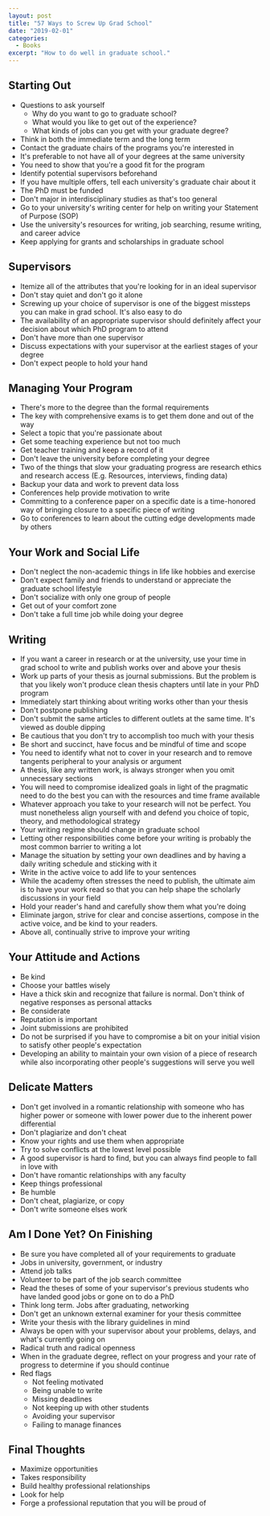 ```yaml
---
layout: post
title: "57 Ways to Screw Up Grad School"
date: "2019-02-01"
categories:
  - Books
excerpt: "How to do well in graduate school."
---
```


## Starting Out

- Questions to ask yourself
    - Why do you want to go to graduate school?
    - What would you like to get out of the experience?
    - What kinds of jobs can you get with your graduate degree?
- Think in both the immediate term and the long term
- Contact the graduate chairs of the programs you're interested in
- It's preferable to not have all of your degrees at the same university
- You need to show that you're a good fit for the program
- Identify potential supervisors beforehand
- If you have multiple offers, tell each university's graduate chair about it
- The PhD must be funded
- Don't major in interdisciplinary studies as that's too general
- Go to your university's writing center for help on writing your Statement of Purpose (SOP)
- Use the university's resources for writing, job searching, resume writing, and career advice
- Keep applying for grants and scholarships in graduate school

## Supervisors

- Itemize all of the attributes that you're looking for in an ideal supervisor
- Don't stay quiet and don't go it alone
- Screwing up your choice of supervisor is one of the biggest missteps you can make in grad school. It's also easy to do
- The availability of an appropriate supervisor should definitely affect your decision about which PhD program to attend
- Don't have more than one supervisor
- Discuss expectations with your supervisor at the earliest stages of your degree
- Don't expect people to hold your hand

## Managing Your Program

- There's more to the degree than the formal requirements
- The key with comprehensive exams is to get them done and out of the way
- Select a topic that you're passionate about
- Get some teaching experience but not too much
- Get teacher training and keep a record of it
- Don't leave the university before completing your degree
- Two of the things that slow your graduating progress are research ethics and research access (E.g. Resources, interviews, finding data)
- Backup your data and work to prevent data loss
- Conferences help provide motivation to write
- Committing to a conference paper on a specific date is a time-honored way of bringing closure to a specific piece of writing
- Go to conferences to learn about the cutting edge developments made by others

## Your Work and Social Life

- Don't neglect the non-academic things in life like hobbies and exercise
- Don't expect family and friends to understand or appreciate the graduate school lifestyle
- Don't socialize with only one group of people
- Get out of your comfort zone
- Don't take a full time job while doing your degree

## Writing

- If you want a career in research or at the university, use your time in grad school to write and publish works over and above your thesis
- Work up parts of your thesis as journal submissions. But the problem is that you likely won't produce clean thesis chapters until late in your PhD program
- Immediately start thinking about writing works other than your thesis
- Don't postpone publishing
- Don't submit the same articles to different outlets at the same time. It's viewed as double dipping
- Be cautious that you don't try to accomplish too much with your thesis
- Be short and succinct, have focus and be mindful of time and scope
- You need to identify what not to cover in your research and to remove tangents peripheral to your analysis or argument
- A thesis, like any written work, is always stronger when you omit unnecessary sections
- You will need to compromise idealized goals in light of the pragmatic need to do the best you can with the resources and time frame available
- Whatever approach you take to your research will not be perfect. You must nonetheless align yourself with and defend you choice of topic, theory, and methodological strategy
- Your writing regime should change in graduate school
- Letting other responsibilities come before your writing is probably the most common barrier to writing a lot
- Manage the situation by setting your own deadlines and by having a daily writing schedule and sticking with it
- Write in the active voice to add life to your sentences
- While the academy often stresses the need to publish, the ultimate aim is to have your work read so that you can help shape the scholarly discussions in your field
- Hold your reader's hand and carefully show them what you're doing
- Eliminate jargon, strive for clear and concise assertions, compose in the active voice, and be kind to your readers.
- Above all, continually strive to improve your writing

## Your Attitude and Actions

- Be kind
- Choose your battles wisely
- Have a thick skin and recognize that failure is normal. Don't think of negative responses as personal attacks
- Be considerate
- Reputation is important
- Joint submissions are prohibited
- Do not be surprised if you have to compromise a bit on your initial vision to satisfy other people's expectation
- Developing an ability to maintain your own vision of a piece of research while also incorporating other people's suggestions will serve you well

## Delicate Matters

- Don't get involved in a romantic relationship with someone who has higher power or someone with lower power due to the inherent power differential
- Don't plagiarize and don't cheat
- Know your rights and use them when appropriate
- Try to solve conflicts at the lowest level possible
- A good supervisor is hard to find, but you can always find people to fall in love with
- Don't have romantic relationships with any faculty
- Keep things professional
- Be humble
- Don't cheat, plagiarize, or copy
- Don't write someone elses work

## Am I Done Yet? On Finishing

- Be sure you have completed all of your requirements to graduate
- Jobs in university, government, or industry
- Attend job talks
- Volunteer to be part of the job search committee
- Read the theses of some of your supervisor's previous students who have landed good jobs or gone on to do a PhD
- Think long term. Jobs after graduating, networking
- Don't get an unknown external examiner for your thesis committee
- Write your thesis with the library guidelines in mind
- Always be open with your supervisor about your problems, delays, and what's currently going on
- Radical truth and radical openness
- When in the graduate degree, reflect on your progress and your rate of progress to determine if you should continue
- Red flags
    - Not feeling motivated
    - Being unable to write
    - Missing deadlines
    - Not keeping up with other students
    - Avoiding your supervisor
    - Failing to manage finances

## Final Thoughts

- Maximize opportunities
- Takes responsibility
- Build healthy professional relationships
- Look for help
- Forge a professional reputation that you will be proud of

